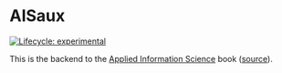 
# AISaux

<!-- badges: start -->
[![Lifecycle: experimental](https://img.shields.io/badge/lifecycle-experimental-orange.svg)](https://lifecycle.r-lib.org/articles/stages.html#experimental)
<!-- badges: end -->

This is the backend to the [Applied Information Science](https://d-se.github.io/AIS/) book ([source](https://github.com/D-Se/AIS)).
